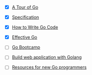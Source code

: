 - [x] [A Tour of Go](http://tour.golang.org/#1)
- [x] [Specification](http://tip.golang.org/ref/spec)
- [x] [How to Write Go Code](http://golang.org/doc/code.html)
- [x] [Effective Go](http://golang.org/doc/effective_go.html)
- [ ] [Go Bootcamp](http://www.golangbootcamp.com/book)
- [ ] [Build web application with Golang](https://github.com/astaxie/build-web-application-with-golang/blob/master/en/eBook/preface.md)
- [ ] [Resources for new Go programmers](http://dave.cheney.net/resources-for-new-go-programmers)

